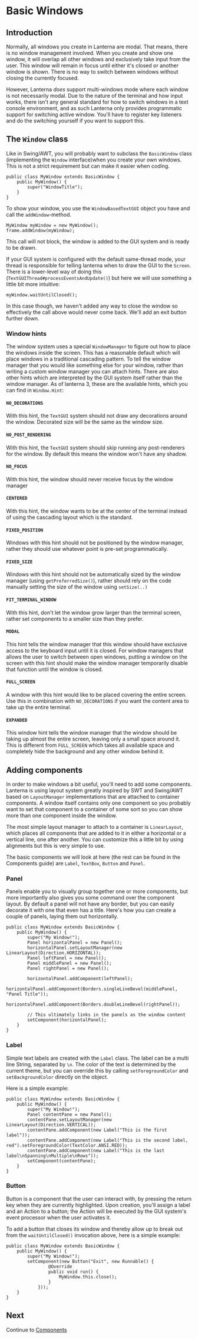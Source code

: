 # Basic Windows

## Introduction
Normally, all windows you create in Lanterna are modal. That means, there is no window management involved. When you 
create and show one window, it will overlap all other windows and exclusively take input from the user. This window will 
remain in focus until either it's closed or another window is shown. There is no way to switch between windows without 
closing the currently focused. 

However, Lanterna *does* support multi-windows mode where each window is not necessarily modal. Due to the nature of the
terminal and how input works, there isn't any general standard for how to switch windows in a text console environment,
and as such Lanterna only provides programmatic support for switching active window. You'll have to register key 
listeners and do the switching yourself if you want to support this.

## The `Window` class
Like in Swing/AWT, you will probably want to subclass the `BasicWindow` class (implementing the `Window` interface)when
you create your own windows. This is not a strict requirement but can make it easier when coding. 

    public class MyWindow extends BasicWindow {
        public MyWindow() {
            super("WindowTitle");
        }
    }

To show your window, you use the `WindowBasedTextGUI` object you have and call the `addWindow`-method. 

    MyWindow myWindow = new MyWindow();
    frame.addWindow(myWindow);

This call will not block, the window is added to the GUI system and is ready to be drawn.

If your GUI system is configured with the default same-thread mode, your thread is responsible for telling lanterna when
to draw the GUI to the `Screen`. There is a lower-level way of doing this (`TextGUIThread#processEventsAndUpdate()`) but
here we will use something a little bit more intuitive:

    myWindow.waitUntilClosed();

In this case though, we haven't added any way to close the window so effectively the call above would never come back.
We'll add an exit button further down.

### Window hints
The window system uses a special `WindowManager` to figure out how to place the windows inside the screen. This has a 
reasonable default which will place windows in a traditional cascading pattern. To tell the window manager that you
would like something else for your window, rather than writing a custom window manager you can attach hints. There are
also other hints which are interpreted by the GUI system itself rather than the window manager. As of lanterna 3, these
are the available hints, which you can find in `Window.Hint`:

#### `NO_DECORATIONS`
With this hint, the `TextGUI` system should not draw any decorations around the window. Decorated size will be the same 
as the window size.

#### `NO_POST_RENDERING`
With this hint, the `TextGUI` system should skip running any post-renderers for the window. By default this means the 
window won't have any shadow.

#### `NO_FOCUS`
With this hint, the window should never receive focus by the window manager

#### `CENTERED`
With this hint, the window wants to be at the center of the terminal instead of using the cascading layout which is the 
standard.

#### `FIXED_POSITION`
Windows with this hint should not be positioned by the window manager, rather they should use whatever point is 
pre-set programmatically.

#### `FIXED_SIZE`
Windows with this hint should not be automatically sized by the window manager (using `getPreferredSize()`), rather 
should rely on the code manually setting the size of the window using `setSize(..)`

#### `FIT_TERMINAL_WINDOW`
With this hint, don't let the window grow larger than the terminal screen, rather set components to a smaller size than 
they prefer.

#### `MODAL`
This hint tells the window manager that this window should have exclusive access to the keyboard input until it is 
closed. For window managers that allows the user to switch between open windows, putting a window on the screen with 
this hint should make the window manager temporarily disable that function until the window is closed.

#### `FULL_SCREEN`
A window with this hint would like to be placed covering the entire screen. Use this in combination with 
`NO_DECORATIONS` if you want the content area to take up the entire terminal.

#### `EXPANDED`
This window hint tells the window manager that the window should be taking up almost the entire screen, leaving only a 
small space around it. This is different from `FULL_SCREEN` which takes all available space and completely hide 
the background and any other window behind it.

## Adding components
In order to make windows a bit useful, you'll need to add some components. Lanterna is using layout system greatly 
inspired by SWT and Swing/AWT based on `LayoutManager` implementations that are attached to container components. A 
window itself contains only one component so you probably want to set that component to a container of some sort so you
can show more than one component inside the window. 

The most simple layout manager to attach to a container is `LinearLayout`, which places all components that are added to
it in either a horizontal or a vertical line, one after another. You can customize this a little bit by using alignments
but this is very simple to use.

The basic components we will look at here (the rest can be found in the Components guide) are `Label`, `TextBox`, 
`Button` and `Panel`.

### Panel
Panels enable you to visually group together one or more components, but more importantly also gives you some command 
over the component layout. By default a panel will not have any border, but you can easily decorate it with one that
even has a title. Here's how you can create a couple of panels, laying them out horizontally.

    public class MyWindow extends BasicWindow {
        public MyWindow() {
            super("My Window!");
            Panel horizontalPanel = new Panel();
            horizontalPanel.setLayoutManager(new LinearLayout(Direction.HORIZONTAL));
            Panel leftPanel = new Panel();
            Panel middlePanel = new Panel();
            Panel rightPanel = new Panel();
    
            horizontalPanel.addComponent(leftPanel);
            horizontalPanel.addComponent(Borders.singleLineBevel(middlePanel, "Panel Title"));
            horizontalPanel.addComponent(Borders.doubleLineBevel(rightPanel));
    
            // This ultimately links in the panels as the window content 
            setComponent(horizontalPanel);
        }
    }

### Label
Simple text labels are created with the `Label` class. The label can be a multi line String, separated by `\n`. The 
color of the text is determined by the current theme, but you can override this by calling `setForegroundColor` and
`setBackgroundColor` directly on the object.

Here is a simple example:

    public class MyWindow extends BasicWindow {
        public MyWindow() {
            super("My Window!");
            Panel contentPane = new Panel();
            contentPane.setLayoutManager(new LinearLayout(Direction.VERTICAL));
            contentPane.addComponent(new Label("This is the first label"));
            contentPane.addComponent(new Label("This is the second label, red").setForegroundColor(TextColor.ANSI.RED));
            contentPane.addComponent(new Label("This is the last label\nSpanning\nMultiple\nRows"));
            setComponent(contentPane);
        }
    }


### Button
Button is a component that the user can interact with, by pressing the return key when they are currently highlighted. 
Upon creation, you'll assign a label and an Action to a button; the Action will be executed by the GUI system's event 
processor when the user activates it. 

To add a button that closes its window and thereby allow up to break out from the `waitUntilClosed()` invocation above,
here is a simple example:

    public class MyWindow extends BasicWindow {
        public MyWindow() {
            super("My Window!");
            setComponent(new Button("Exit", new Runnable() {
                    @Override
                    public void run() {
                        MyWindow.this.close();
                    }
                }));
        }
    }

## Next
Continue to [Components](GUIGuideComponents.md)
